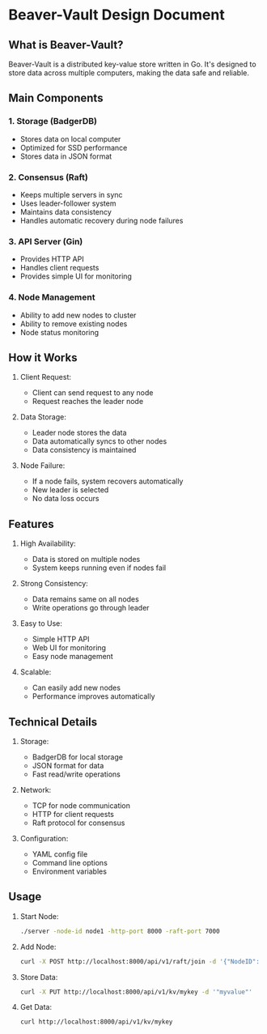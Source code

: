 # Beaver-Vault Design Document

## What is Beaver-Vault?
Beaver-Vault is a distributed key-value store written in Go. It's designed to store data across multiple computers, making the data safe and reliable.

## Main Components

### 1. Storage (BadgerDB)
- Stores data on local computer
- Optimized for SSD performance
- Stores data in JSON format

### 2. Consensus (Raft)
- Keeps multiple servers in sync
- Uses leader-follower system
- Maintains data consistency
- Handles automatic recovery during node failures

### 3. API Server (Gin)
- Provides HTTP API
- Handles client requests
- Provides simple UI for monitoring

### 4. Node Management
- Ability to add new nodes to cluster
- Ability to remove existing nodes
- Node status monitoring

## How it Works

1. Client Request:
   - Client can send request to any node
   - Request reaches the leader node

2. Data Storage:
   - Leader node stores the data
   - Data automatically syncs to other nodes
   - Data consistency is maintained

3. Node Failure:
   - If a node fails, system recovers automatically
   - New leader is selected
   - No data loss occurs

## Features

1. High Availability:
   - Data is stored on multiple nodes
   - System keeps running even if nodes fail

2. Strong Consistency:
   - Data remains same on all nodes
   - Write operations go through leader

3. Easy to Use:
   - Simple HTTP API
   - Web UI for monitoring
   - Easy node management

4. Scalable:
   - Can easily add new nodes
   - Performance improves automatically

## Technical Details

1. Storage:
   - BadgerDB for local storage
   - JSON format for data
   - Fast read/write operations

2. Network:
   - TCP for node communication
   - HTTP for client requests
   - Raft protocol for consensus

3. Configuration:
   - YAML config file
   - Command line options
   - Environment variables

## Usage

1. Start Node:
   ```bash
   ./server -node-id node1 -http-port 8000 -raft-port 7000
   ```

2. Add Node:
   ```bash
   curl -X POST http://localhost:8000/api/v1/raft/join -d '{"NodeID": "node2", "RaftAddress": "localhost:7001"}'
   ```

3. Store Data:
   ```bash
   curl -X PUT http://localhost:8000/api/v1/kv/mykey -d '"myvalue"'
   ```

4. Get Data:
   ```bash
   curl http://localhost:8000/api/v1/kv/mykey
   ```